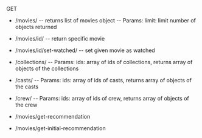 GET
- /movies/      -- returns list of movies object
  -- Params: limit: limit number of objects returned
- /movies/id/   -- return specific movie
- /movies/id/set-watched/ -- set given movie as watched
- /collections/
  -- Params: ids: array of ids of collections, returns array of objects of the collections
- /casts/
  -- Params: ids: array of ids of casts, returns array of objects of the casts
- /crew/
  -- Params: ids: array of ids of crew, returns array of objects of the crew

- /movies/get-recommendation
- /movies/get-initial-recommendation